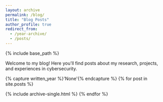 ```yaml
---
layout: archive
permalink: /blog/
title: "Blog Posts"
author_profile: true
redirect_from:
  - /year-archive/
  - /posts/
---
```


{% include base_path %}

Welcome to my blog! Here you'll find posts about my research, projects, and experiences in cybersecurity.

{% capture written_year %}'None'{% endcapture %}
{% for post in site.posts %}
  <!-- {% capture year %}{{ post.date | date: '%Y' }}{% endcapture %} -->
  <!-- {% if year != written_year %}
    <h2 id="{{ year | slugify }}" class="archive__subtitle">{{ year }}</h2>
    {% capture written_year %}{{ year }}{% endcapture %}
  {% endif %} -->
  {% include archive-single.html %}
{% endfor %} 
<!-- did that get updated or not? -->